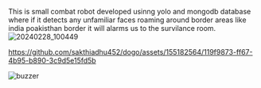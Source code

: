 This is small combat robot developed usinng yolo and mongodb database where if it detects any unfamiliar faces roaming around border areas like india poakisthan border it will alarms us to the survilance room.
![20240228_100449](https://github.com/sakthiadhu452/dogo/assets/155182564/c5250985-c215-4e77-9be4-4bcfcb8834e9)


https://github.com/sakthiadhu452/dogo/assets/155182564/119f9873-ff67-4b95-b890-3c9d5e15fd5b

![buzzer](https://github.com/sakthiadhu452/dogo/assets/155182564/4521b204-7746-407e-a67f-eaf462003438)
